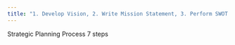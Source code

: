 ```yaml
---
title: "1. Develop Vision, 2. Write Mission Statement, 3. Perform SWOT analysis, 4. Develop Forecasts, 5. Analyze Competition, 6. Establish goals and objectives, 7. Develop action plans"
---
```

Strategic Planning Process 7 steps

